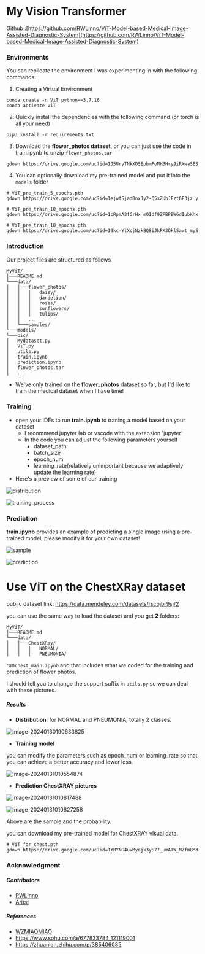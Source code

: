 # My Vision Transformer

Github :[https://github.com/RWLinno/ViT-Model-based-Medical-Image-Assisted-Diagnostic-System](https://github.com/RWLinno/ViT-Model-based-Medical-Image-Assisted-Diagnostic-System)



### Environments

You can replicate the environment I was experimenting in with the following commands:

1. Creating a Virtual Environment

```
conda create -n ViT python==3.7.16
conda activate ViT
```

2. Quickly install the dependencies with the following command (or torch is all your need)

```
pip3 install -r requirements.txt
```

3. Download the **flower_photos dataset**, or you can just use the code in train.ipynb to unzip `flower_photos.tar`

```
gdown https://drive.google.com/uc?id=1J5UryTNkXDSEpbmPoMH3Hry9iRXwaSES
```

4. You can optionally download my pre-trained model and put it into the `models` folder

```
# ViT_pre_train_5_epochs.pth
gdown https://drive.google.com/uc?id=1ejwfSjadBnxJy2-Q5sZUbJFzt6F3jz_y

# ViT_pre_train_10_epochs.pth
gdown https://drive.google.com/uc?id=1cRpmA3fGrHx_mOIdf9ZFBPBW6dIubKhx

# ViT_pre_train_10_epochs.pth
gdown https://drive.google.com/uc?id=19kc-YlXcjNzkBQ8iJkPX3OklSawt_myS
```



### Introduction

Our project files are structured as follows

```
MyViT/
│───README.md
└───data/
│   │───flower_photos/
│   │   │   daisy/
│   │   │   dandelion/
│   │   │   roses/
│   │   │   sunflowers/
│   │   │   tulips/
│   │   ...
│   └───samples/
└───models/
└───pic/
│   Mydataset.py
│   ViT.py
│   utils.py
│   train.ipynb
│   prediction.ipynb
│   flower_photos.tar
│   ...
```

- We've only trained on the **flower_photos** dataset so far, but I'd like to train the medical dataset when I have time!

  

### Training

- open your IDEs to run **train.ipynb** to traning a model based on your dataset
  - I recommend jupyter lab or vscode with the extension 'jupyter'
  - In the code you can adjust the following parameters yourself
    - dataset_path	
    - batch_size
    - epoch_num
    - learning_rate(relatively unimportant because we adaptively update the learning rate)
- Here's a preview of some of our training

![distribution](./pic/class_distribution.png)

![training_process](./pic/training_process.png)

### Prediction

**train.ipynb** provides an example of predicting a single image using a pre-trained model, please modify it for your own dataset!

![sample](./pic/sample_pic.jpg)

![prediction](./pic/prediction.jpg)



# Use ViT on the ChestXRay dataset

public dataset link: https://data.mendeley.com/datasets/rscbjbr9sj/2

you can use the same way to load the dataset and you get **2** folders:

```
MyViT/
│───README.md
└───data/
│   │───ChestXRay/
│   │   │   NORMAL/
│   │   │   PNEUMONIA/
```

 

run`chest_main.ipynb` and that includes what we coded for the training and prediction of flower photos.



I should tell you to change the support suffix in `utils.py` so we can deal with these pictures.



##### Results

- **Distribution**:  for NORMAL and PNEUMONIA, totally 2 classes.

![image-20240130190633825](https://s2.loli.net/2024/01/30/wfplyo7WcaXLD9h.png)

- **Training model**

you can modify the parameters such as epoch_num or learning_rate so that you can achieve a better accuracy and lower loss.

![image-20240131010554874](https://s2.loli.net/2024/01/31/23JYbfFdo9xj4uE.png)

- **Prediction ChestXRAY pictures**

![image-20240131010817488](https://s2.loli.net/2024/01/31/gB3sobLAZh1FcHN.png)

![image-20240131010827258](https://s2.loli.net/2024/01/31/n8sTcRBU4K5ku92.png)

Above are the sample and the probability.



you can download my pre-trained model for ChestXRAY visual data.

```
# ViT_for_chest.pth
gdown https://drive.google.com/uc?id=1YRYNG4uvMyojk3yS77_umATW_MZfm8M3
```





### Acknowledgment

##### Contributors

- [RWLinno](https://github.com/RWLinno)
- [Aritst](https://github.com/IcecreamArtist)



##### References

- [WZMIAOMIAO](https://github.com/WZMIAOMIAO/deep-learning-for-image-processing/tree/master)
- https://www.sohu.com/a/677833784_121119001
- https://zhuanlan.zhihu.com/p/385406085